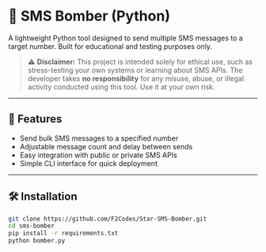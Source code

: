 # 📲 SMS Bomber (Python)

A lightweight Python tool designed to send multiple SMS messages to a target number. Built for educational and testing purposes only.

> ⚠️ **Disclaimer:** This project is intended solely for ethical use, such as stress-testing your own systems or learning about SMS APIs. The developer takes **no responsibility** for any misuse, abuse, or illegal activity conducted using this tool. Use it at your own risk.

---

## 🚀 Features

- Send bulk SMS messages to a specified number
- Adjustable message count and delay between sends
- Easy integration with public or private SMS APIs
- Simple CLI interface for quick deployment

---

## 🛠 Installation

```bash
git clone https://github.com/F2Codes/Star-SMS-Bomber.git
cd sms-bomber
pip install -r requirements.txt
python bomber.py
